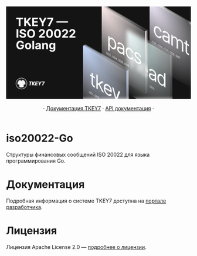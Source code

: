 [![TKEY7 Instant Payment System](https://github.com/tkey7/.github/blob/main/images/iso20022-tkey7-lang-golang.jpg)](https://tkey7.com/ru)

<p align="center">
  ·
  <a href="https://developer.tkey7.com/ru/docs-introduction">Документация TKEY7</a>
  ·
  <a href="https://developer.tkey7.com/ru/api-introduction">API документация</a>
  ·
  <br>
  <br>
</p>

# iso20022-Go

Структуры финансовых сообщений ISO 20022 для языка программирования Go.

# Документация

Подробная информация о системе TKEY7 доступна на [портале разработчика](https://developer.tkey7.com/ru/).

# Лицензия

Лицензия Apache License 2.0 — [подробнее о лицензии](https://github.com/tkey7/iso20022-tkey7/blob/main/LICENSE).